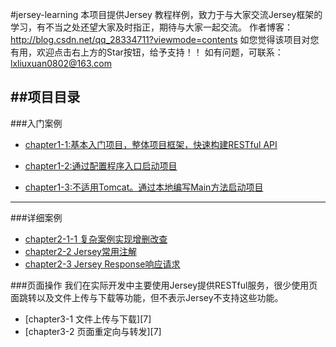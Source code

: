 #jersey-learning
本项目提供Jersey 教程样例，致力于与大家交流Jersey框架的学习，有不当之处还望大家及时指正，期待与大家一起交流。
作者博客：http://blog.csdn.net/qq_28334711?viewmode=contents
如您觉得该项目对您有用，欢迎点击右上方的Star按钮，给予支持！！
如有问题，可联系：lxliuxuan0802@163.com

##**项目目录**
----------
###入门案例

 - [chapter1-1:基本入门项目，整体项目框架，快速构建RESTful API][1]

 - [chapter1-2:通过配置程序入口启动项目][2]

 - [chapter1-3:不适用Tomcat。通过本地编写Main方法启动项目][3]

 

------------

###详细案例

 - [chapter2-1-1 复杂案例实现增删改查][4]
 - [chapter2-2 Jersey常用注解][5]
 - [chapter2-3 Jersey Response响应请求][6]

###页面操作
 我们在实际开发中主要使用Jersey提供RESTful服务，很少使用页面跳转以及文件上传与下载等功能，但不表示Jersey不支持这些功能。
 - [chapter3-1 文件上传与下载][7]
 - [chapter3-2 页面重定向与转发][7]

  [1]: http://blog.csdn.net/qq_28334711/article/details/53129919
  [2]: http://blog.csdn.net/qq_28334711/article/details/53129919
  [3]: http://blog.csdn.net/qq_28334711/article/details/53129919
  [4]: http://blog.csdn.net/qq_28334711/article/details/53159203
  [5]: http://blog.csdn.net/qq_28334711/article/details/53171975
  [6]: http://blog.csdn.net/qq_28334711/article/details/53183258